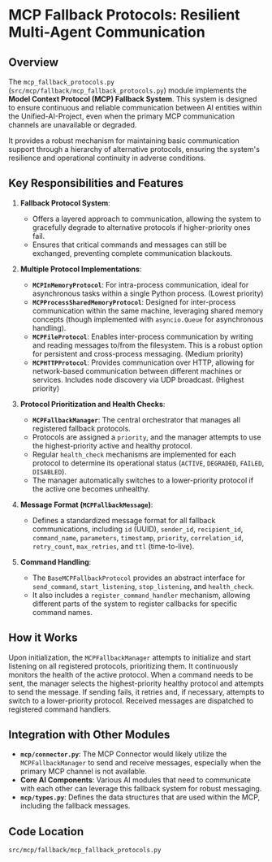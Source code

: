 # MCP Fallback Protocols: Resilient Multi-Agent Communication

## Overview

The `mcp_fallback_protocols.py` (`src/mcp/fallback/mcp_fallback_protocols.py`) module implements the **Model Context Protocol (MCP) Fallback System**. This system is designed to ensure continuous and reliable communication between AI entities within the Unified-AI-Project, even when the primary MCP communication channels are unavailable or degraded.

It provides a robust mechanism for maintaining basic communication support through a hierarchy of alternative protocols, ensuring the system's resilience and operational continuity in adverse conditions.

## Key Responsibilities and Features

1.  **Fallback Protocol System**: 
    *   Offers a layered approach to communication, allowing the system to gracefully degrade to alternative protocols if higher-priority ones fail.
    *   Ensures that critical commands and messages can still be exchanged, preventing complete communication blackouts.

2.  **Multiple Protocol Implementations**: 
    *   **`MCPInMemoryProtocol`**: For intra-process communication, ideal for asynchronous tasks within a single Python process. (Lowest priority)
    *   **`MCPProcessSharedMemoryProtocol`**: Designed for inter-process communication within the same machine, leveraging shared memory concepts (though implemented with `asyncio.Queue` for asynchronous handling).
    *   **`MCPFileProtocol`**: Enables inter-process communication by writing and reading messages to/from the filesystem. This is a robust option for persistent and cross-process messaging. (Medium priority)
    *   **`MCPHTTPProtocol`**: Provides communication over HTTP, allowing for network-based communication between different machines or services. Includes node discovery via UDP broadcast. (Highest priority)

3.  **Protocol Prioritization and Health Checks**: 
    *   **`MCPFallbackManager`**: The central orchestrator that manages all registered fallback protocols.
    *   Protocols are assigned a `priority`, and the manager attempts to use the highest-priority active and healthy protocol.
    *   Regular `health_check` mechanisms are implemented for each protocol to determine its operational status (`ACTIVE`, `DEGRADED`, `FAILED`, `DISABLED`).
    *   The manager automatically switches to a lower-priority protocol if the active one becomes unhealthy.

4.  **Message Format (`MCPFallbackMessage`)**: 
    *   Defines a standardized message format for all fallback communications, including `id` (UUID), `sender_id`, `recipient_id`, `command_name`, `parameters`, `timestamp`, `priority`, `correlation_id`, `retry_count`, `max_retries`, and `ttl` (time-to-live).

5.  **Command Handling**: 
    *   The `BaseMCPFallbackProtocol` provides an abstract interface for `send_command`, `start_listening`, `stop_listening`, and `health_check`.
    *   It also includes a `register_command_handler` mechanism, allowing different parts of the system to register callbacks for specific command names.

## How it Works

Upon initialization, the `MCPFallbackManager` attempts to initialize and start listening on all registered protocols, prioritizing them. It continuously monitors the health of the active protocol. When a command needs to be sent, the manager selects the highest-priority healthy protocol and attempts to send the message. If sending fails, it retries and, if necessary, attempts to switch to a lower-priority protocol. Received messages are dispatched to registered command handlers.

## Integration with Other Modules

-   **`mcp/connector.py`**: The MCP Connector would likely utilize the `MCPFallbackManager` to send and receive messages, especially when the primary MCP channel is not available.
-   **Core AI Components**: Various AI modules that need to communicate with each other can leverage this fallback system for robust messaging.
-   **`mcp/types.py`**: Defines the data structures that are used within the MCP, including the fallback messages.

## Code Location

`src/mcp/fallback/mcp_fallback_protocols.py`
